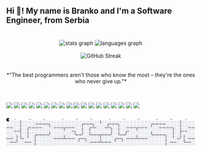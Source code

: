 <h2 align="left">Hi 👋! My name is Branko and I'm a Software Engineer, from Serbia</h2>

###

<br>
<div align="center">
  <img src="https://github-readme-stats.vercel.app/api?username=sekuchu&hide_title=false&hide_rank=false&show_icons=true&include_all_commits=true&count_private=true&disable_animations=false&theme=dracula&locale=en&hide_border=false" height="150" alt="stats graph"  />
  <img src="https://github-readme-stats.vercel.app/api/top-langs?username=sekuchu&locale=en&hide_title=false&layout=compact&card_width=320&langs_count=5&theme=dracula&hide_border=false" height="150" alt="languages graph"  />
</div>
<br>

<div align="center" style="display: flex; flex-wrap: wrap; justify-content: center; align-items: center; gap: 20px;">
  <img src="https://github-readme-streak-stats.herokuapp.com/?user=sekuchu&theme=dark&hide_border=false" alt="GitHub Streak" />
  <p>*"The best programmers aren't those who know the most – they're the ones who never give up."*</p>

</div>
<br><br>

<div align="left">
  <img src="https://img.shields.io/badge/c-%2300599C.svg?style=for-the-badge&logo=c&logoColor=white" />
  <img src="https://img.shields.io/badge/c%23-%23239120.svg?style=for-the-badge&logo=csharp&logoColor=white" />
  <img src="https://img.shields.io/badge/c++-%2300599C.svg?style=for-the-badge&logo=c%2B%2B&logoColor=white" />
  <img src="https://img.shields.io/badge/python-3670A0?style=for-the-badge&logo=python&logoColor=ffdd54" />
  <img src="https://img.shields.io/badge/firebase-%23039BE5.svg?style=for-the-badge&logo=firebase" />
  <img src="https://img.shields.io/badge/.NET-5C2D91?style=for-the-badge&logo=.net&logoColor=white" />
  <img src="https://img.shields.io/badge/angular.js-%23E23237.svg?style=for-the-badge&logo=angularjs&logoColor=white" />
  <img src="https://img.shields.io/badge/adobe-%23FF0000.svg?style=for-the-badge&logo=adobe&logoColor=white" />
  <img src="https://img.shields.io/badge/adobe%20photoshop-%2331A8FF.svg?style=for-the-badge&logo=adobe%20photoshop&logoColor=white" />
  <img src="https://img.shields.io/badge/adobe%20illustrator-%23FF9A00.svg?style=for-the-badge&logo=adobe%20illustrator&logoColor=white" />
  <img src="https://img.shields.io/badge/unity-%23000000.svg?style=for-the-badge&logo=unity&logoColor=white" />
  <img src="https://img.shields.io/badge/git-%23F05033.svg?style=for-the-badge&logo=git&logoColor=white" />
  <img src="https://img.shields.io/badge/github-%23121011.svg?style=for-the-badge&logo=github&logoColor=white" />
  <img src="https://img.shields.io/badge/node.js-6DA55F?style=for-the-badge&logo=node.js&logoColor=white" />
  <img src="https://img.shields.io/badge/jquery-%230769AD.svg?style=for-the-badge&logo=jquery&logoColor=white" />
  <img src="https://img.shields.io/badge/html5-%23E34F26.svg?style=for-the-badge&logo=html5&logoColor=white" />
  <img src="https://img.shields.io/badge/typescript-%23007ACC.svg?style=for-the-badge&logo=typescript&logoColor=white" />
  <img src="https://img.shields.io/badge/assembly%20script-%23000000.svg?style=for-the-badge&logo=assemblyscript&logoColor=white" />
</div>



###

<picture>
  <source media="(prefers-color-scheme: dark)" srcset="https://raw.githubusercontent.com/sekuchu/sekuchu/output/pacman-contribution-graph-dark.svg">
  <source media="(prefers-color-scheme: light)" srcset="https://raw.githubusercontent.com/sekuchu/sekuchu/output/pacman-contribution-graph.svg">
  <img alt="pacman contribution graph" src="https://raw.githubusercontent.com/sekuchu/sekuchu/output/pacman-contribution-graph.svg">
</picture>

###
